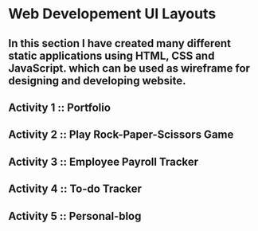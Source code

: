 # Web Developement UI Layouts

## In this section I have created many different static applications using HTML, CSS and JavaScript. which can be used as wireframe for designing and developing website.

## Activity 1 :: Portfolio

## Activity 2 :: Play Rock-Paper-Scissors Game

## Activity 3 :: Employee Payroll Tracker

## Activity 4 :: To-do Tracker

## Activity 5 :: Personal-blog